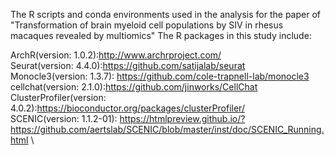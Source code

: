 The R scripts and conda environments used in the analysis for the paper of "Transformation of brain myeloid cell populations by SIV in rhesus macaques revealed by multiomics"
The R packages in this study include: 

ArchR(version: 1.0.2):http://www.archrproject.com/ \
Seurat(version: 4.4.0):https://github.com/satijalab/seurat \
Monocle3(version: 1.3.7): https://github.com/cole-trapnell-lab/monocle3 \
cellchat(version: 2.1.0):https://github.com/jinworks/CellChat \
ClusterProfiler(version: 4.0.2):https://bioconductor.org/packages/clusterProfiler/ \
SCENIC(version: 1.1.2-01): https://htmlpreview.github.io/?https://github.com/aertslab/SCENIC/blob/master/inst/doc/SCENIC_Running.html \
